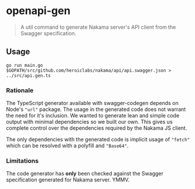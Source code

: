 openapi-gen
===========

> A util command to generate Nakama server's API client from the Swagger specification.

## Usage

```shell
go run main.go $GOPATH/src/github.com/heroiclabs/nakama/api/api.swagger.json > ../src/api.gen.ts
```

### Rationale

The TypeScript generator available with swagger-codegen depends on Node's `"url"` package. The usage in the generated code does not warrant the need for it's inclusion. We wanted to generate lean and simple code output with minimal dependencies so we built our own. This gives us complete control over the dependencies required by the Nakama JS client.

The only dependencies with the generated code is implicit usage of `"fetch"` which can be resolved with a polyfill and `"Base64"`.

### Limitations

The code generator has __only__ been checked against the Swagger specification generated for Nakama server. YMMV.
